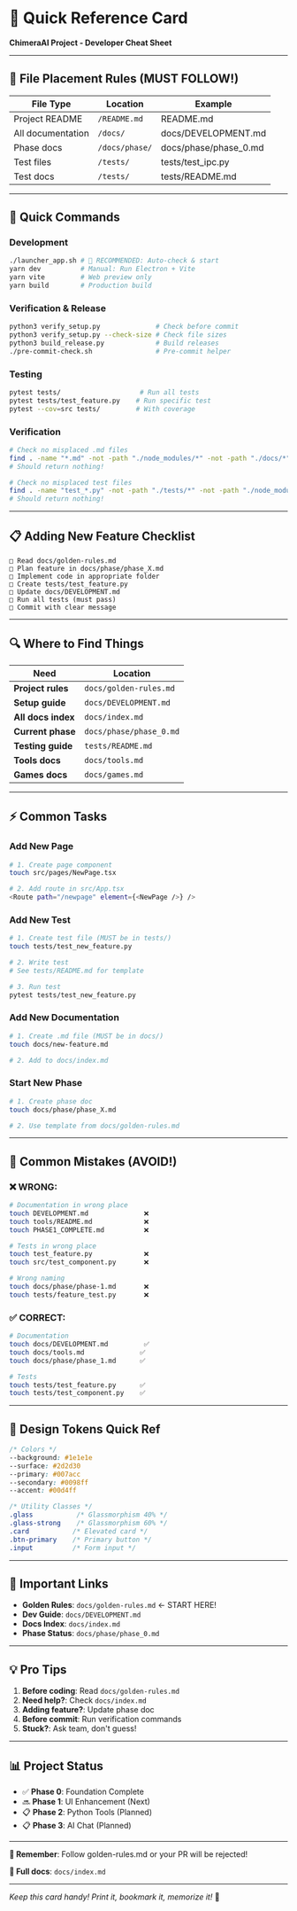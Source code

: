 # 🚀 Quick Reference Card

**ChimeraAI Project - Developer Cheat Sheet**

---

## 📂 File Placement Rules (MUST FOLLOW!)

| File Type | Location | Example |
|-----------|----------|---------|
| Project README | `/README.md` | README.md |
| All documentation | `/docs/` | docs/DEVELOPMENT.md |
| Phase docs | `/docs/phase/` | docs/phase/phase_0.md |
| Test files | `/tests/` | tests/test_ipc.py |
| Test docs | `/tests/` | tests/README.md |

---

## 🎯 Quick Commands

### Development
```bash
./launcher_app.sh # 🚀 RECOMMENDED: Auto-check & start
yarn dev          # Manual: Run Electron + Vite
yarn vite         # Web preview only
yarn build        # Production build
```

### Verification & Release
```bash
python3 verify_setup.py              # Check before commit
python3 verify_setup.py --check-size # Check file sizes
python3 build_release.py             # Build releases
./pre-commit-check.sh                # Pre-commit helper
```

### Testing
```bash
pytest tests/                    # Run all tests
pytest tests/test_feature.py    # Run specific test
pytest --cov=src tests/         # With coverage
```

### Verification
```bash
# Check no misplaced .md files
find . -name "*.md" -not -path "./node_modules/*" -not -path "./docs/*" -not -name "README.md" -not -path "./tests/*"
# Should return nothing!

# Check no misplaced test files
find . -name "test_*.py" -not -path "./tests/*" -not -path "./node_modules/*"
# Should return nothing!
```

---

## 📋 Adding New Feature Checklist

```
□ Read docs/golden-rules.md
□ Plan feature in docs/phase/phase_X.md
□ Implement code in appropriate folder
□ Create tests/test_feature.py
□ Update docs/DEVELOPMENT.md
□ Run all tests (must pass)
□ Commit with clear message
```

---

## 🔍 Where to Find Things

| Need | Location |
|------|----------|
| **Project rules** | `docs/golden-rules.md` |
| **Setup guide** | `docs/DEVELOPMENT.md` |
| **All docs index** | `docs/index.md` |
| **Current phase** | `docs/phase/phase_0.md` |
| **Testing guide** | `tests/README.md` |
| **Tools docs** | `docs/tools.md` |
| **Games docs** | `docs/games.md` |

---

## ⚡ Common Tasks

### Add New Page
```bash
# 1. Create page component
touch src/pages/NewPage.tsx

# 2. Add route in src/App.tsx
<Route path="/newpage" element={<NewPage />} />
```

### Add New Test
```bash
# 1. Create test file (MUST be in tests/)
touch tests/test_new_feature.py

# 2. Write test
# See tests/README.md for template

# 3. Run test
pytest tests/test_new_feature.py
```

### Add New Documentation
```bash
# 1. Create .md file (MUST be in docs/)
touch docs/new-feature.md

# 2. Add to docs/index.md
```

### Start New Phase
```bash
# 1. Create phase doc
touch docs/phase/phase_X.md

# 2. Use template from docs/golden-rules.md
```

---

## 🚨 Common Mistakes (AVOID!)

### ❌ WRONG:
```bash
# Documentation in wrong place
touch DEVELOPMENT.md              ❌
touch tools/README.md             ❌
touch PHASE1_COMPLETE.md          ❌

# Tests in wrong place  
touch test_feature.py             ❌
touch src/test_component.py       ❌

# Wrong naming
touch docs/phase/phase-1.md       ❌
touch tests/feature_test.py       ❌
```

### ✅ CORRECT:
```bash
# Documentation
touch docs/DEVELOPMENT.md         ✅
touch docs/tools.md              ✅
touch docs/phase/phase_1.md      ✅

# Tests
touch tests/test_feature.py      ✅
touch tests/test_component.py    ✅
```

---

## 🎨 Design Tokens Quick Ref

```css
/* Colors */
--background: #1e1e1e
--surface: #2d2d30
--primary: #007acc
--secondary: #0098ff
--accent: #00d4ff

/* Utility Classes */
.glass           /* Glassmorphism 40% */
.glass-strong    /* Glassmorphism 60% */
.card           /* Elevated card */
.btn-primary    /* Primary button */
.input          /* Form input */
```

---

## 🔗 Important Links

- **Golden Rules**: `docs/golden-rules.md` ← START HERE!
- **Dev Guide**: `docs/DEVELOPMENT.md`
- **Docs Index**: `docs/index.md`
- **Phase Status**: `docs/phase/phase_0.md`

---

## 💡 Pro Tips

1. **Before coding**: Read `docs/golden-rules.md`
2. **Need help?**: Check `docs/index.md`
3. **Adding feature?**: Update phase doc
4. **Before commit**: Run verification commands
5. **Stuck?**: Ask team, don't guess!

---

## 📊 Project Status

- ✅ **Phase 0**: Foundation Complete
- 🔜 **Phase 1**: UI Enhancement (Next)
- 📋 **Phase 2**: Python Tools (Planned)
- 📋 **Phase 3**: AI Chat (Planned)

---

**🎯 Remember**: Follow golden-rules.md or your PR will be rejected!

**📖 Full docs**: `docs/index.md`

---

*Keep this card handy! Print it, bookmark it, memorize it!* 🚀
